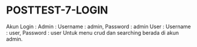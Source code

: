# POSTTEST-7-LOGIN
Akun Login :
Admin : Username : admin, Password : admin
User : Username : user, Password : user
Untuk menu crud dan searching berada di akun admin.
